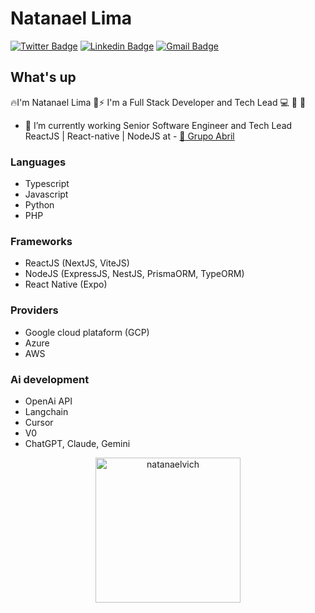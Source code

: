 # Natanael Lima

 [![Twitter Badge](https://img.shields.io/badge/-@Natanaelvich-1ca0f1?style=flat-square&labelColor=1ca0f1&logo=twitter&logoColor=white&link=https://twitter.com/natanaelvich)](https://twitter.com/natanaelvich) 
[![Linkedin Badge](https://img.shields.io/badge/-Natanael-blue?style=flat-square&logo=Linkedin&logoColor=white&link=https://www.linkedin.com/in/natanaelvich/)](https://www.linkedin.com/in/natanaelvich/) 
[![Gmail Badge](https://img.shields.io/badge/-taelima1997@gmail.com-c14438?style=flat-square&logo=Gmail&logoColor=white&link=mailto:taelima1997@gmail.com)](mailto:taelima1997@gmail.com)

## What's up
🔥I'm Natanael Lima 🚀⚡
I'm a Full Stack Developer and Tech Lead :computer: 📱 💾

- :rocket:   I’m currently working Senior Software Engineer and Tech Lead ReactJS | React-native | NodeJS at - <a href="https://www.linkedin.com/company/abril/posts/?feedView=all" rel=noopener target="_blank">🌳 Grupo Abril</a>

### Languages
- Typescript
- Javascript
- Python
- PHP

### Frameworks
- ReactJS (NextJS, ViteJS)
- NodeJS (ExpressJS, NestJS, PrismaORM, TypeORM)
- React Native (Expo)

### Providers
- Google cloud plataform (GCP)
- Azure
- AWS

### Ai development
- OpenAi API
- Langchain
- Cursor
- V0
- ChatGPT, Claude, Gemini

<p align='center'>
 <img height="232em" align="center" src="http://github-readme-streak-stats.herokuapp.com?user=natanaelvich&theme=dracula" alt="natanaelvich" />
</p>
